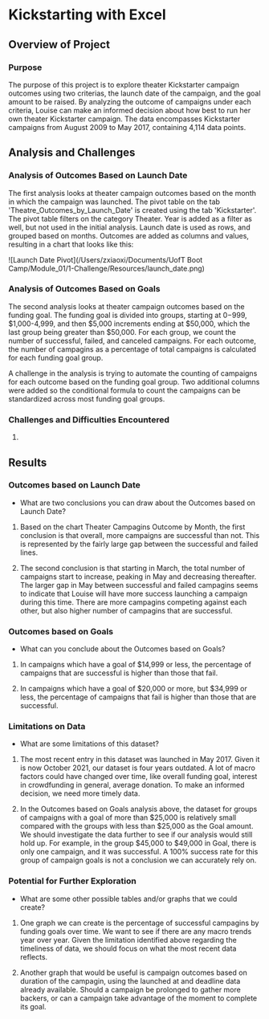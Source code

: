 # Kickstarting with Excel

## Overview of Project

### Purpose
The purpose of this project is to explore theater Kickstarter campaign outcomes using two criterias, the launch date of the campaign, and the goal amount to be raised. By analyzing the outcome of campaigns under each criteria, Louise can make an informed decision about how best to run her own theater Kickstarter campaign. The data encompasses Kickstarter campaigns from August 2009 to May 2017, containing 4,114 data points. 

## Analysis and Challenges

### Analysis of Outcomes Based on Launch Date
The first analysis looks at theater campaign outcomes based on the month in which the campaign was launched. The pivot table on the tab 'Theatre_Outcomes_by_Launch_Date' is created using the tab 'Kickstarter'. The pivot table filters on the category Theater. Year is added as a filter as well, but not used in the initial analysis. Launch date is used as rows, and grouped based on months. Outcomes are added as columns and values, resulting in a chart that looks like this:

![Launch Date Pivot](/Users/zxiaoxi/Documents/UofT Boot Camp/Module_01/1-Challenge/Resources/launch_date.png)





### Analysis of Outcomes Based on Goals
The second analysis looks at theater campaign outcomes based on the funding goal. The funding goal is divided into groups, starting at $0-$999, $1,000-4,999, and then $5,000 increments ending at $50,000, which the last group being greater than $50,000. For each group, we count the number of successful, failed, and canceled campaigns. For each outcome, the number of campagins as a percentage of total campaigns is calculated for each funding goal group. 

A challenge in the analysis is trying to automate the counting of campaigns for each outcome based on the funding goal group. Two additional columns were added so the conditional formula to count the campaigns can be standardized across most funding goal groups. 

### Challenges and Difficulties Encountered
1. 

## Results

### Outcomes based on Launch Date
- What are two conclusions you can draw about the Outcomes based on Launch Date?
1. Based on the chart Theater Campagins Outcome by Month, the first conclusion is that overall, more campaigns are successful than not. This is represented by the fairly large gap between the successful and failed lines. 

2. The second conclusion is that starting in March, the total number of campaigns start to increase, peaking in May and decreasing thereafter. The larger gap in May between successful and failed campagins seems to indicate that Louise will have more success launching a campaign during this time. There are more campagins competing against each other, but also higher number of campagins that are successful.  

### Outcomes based on Goals
- What can you conclude about the Outcomes based on Goals?
1. In campaigns which have a goal of $14,999 or less, the percentage of campaigns that are successful is higher than those that fail. 

2. In campaigns which have a goal of $20,000 or more, but $34,999 or less, the percentage of campaigns that fail is higher than those that are successful. 

### Limitations on Data
- What are some limitations of this dataset?
1. The most recent entry in this dataset was launched in May 2017. Given it is now October 2021, our dataset is four years outdated. A lot of macro factors could have changed over time, like overall funding goal, interest in crowdfunding in general, average donation. To make an informed decision, we need more timely data. 

2. In the Outcomes based on Goals analysis above, the dataset for groups of campaigns with a goal of more than $25,000 is relatively small compared with the groups with less than $25,000 as the Goal amount. We should investigate the data further to see if our analysis would still hold up. For example, in the group $45,000 to $49,000 in Goal, there is only one campaign, and it was successful. A 100% success rate for this group of campaign goals is not a conclusion we can accurately rely on. 

### Potential for Further Exploration
- What are some other possible tables and/or graphs that we could create?
1. One graph we can create is the percentage of successful campagins by funding goals over time. We want to see if there are any macro trends year over year. Given the limitation identified above regarding the timeliness of data, we should focus on what the most recent data reflects. 

2. Another graph that would be useful is campaign outcomes based on duration of the campagin, using the launched at and deadline data already available. Should a campaign be prolonged to gather more backers, or can a campaign take advantage of the moment to complete its goal. 
